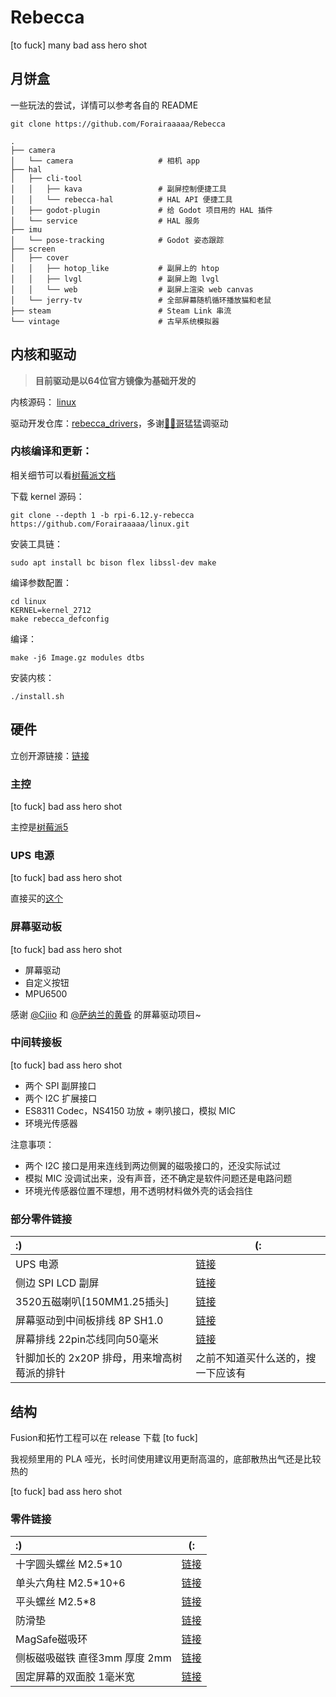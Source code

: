 # Rebecca

[to fuck] many bad ass hero shot

## 月饼盒

一些玩法的尝试，详情可以参考各自的 README

```shell
git clone https://github.com/Forairaaaaa/Rebecca
```

```shell
.
├── camera
│   └── camera                   # 相机 app
├── hal
│   ├── cli-tool
│   │   ├── kava                 # 副屏控制便捷工具
│   │   └── rebecca-hal          # HAL API 便捷工具
│   ├── godot-plugin             # 给 Godot 项目用的 HAL 插件
│   └── service                  # HAL 服务
├── imu
│   └── pose-tracking            # Godot 姿态跟踪
├── screen
│   ├── cover
│   │   ├── hotop_like           # 副屏上的 htop
│   │   ├── lvgl                 # 副屏上跑 lvgl
│   │   └── web                  # 副屏上渲染 web canvas
│   └── jerry-tv                 # 全部屏幕随机循环播放猫和老鼠
├── steam                        # Steam Link 串流
└── vintage                      # 古早系统模拟器
```

## 内核和驱动

> **目前驱动是以64位官方镜像为基础开发的**

内核源码： [linux](https://github.com/Forairaaaaa/linux/tree/rpi-6.12.y-r)

驱动开发仓库：[rebecca_drivers](https://github.com/Forairaaaaa/rebecca_drivers)，多谢[🧊🍅哥](https://github.com/IcingTomato)猛猛调驱动

### 内核编译和更新：

相关细节可以看[树莓派文档](https://www.raspberrypi.com/documentation/computers/linux_kernel.html#kernel)

下载 kernel 源码：

```shell
git clone --depth 1 -b rpi-6.12.y-rebecca https://github.com/Forairaaaaa/linux.git
```

安装工具链：

```shell
sudo apt install bc bison flex libssl-dev make
```

编译参数配置：

```shell
cd linux
KERNEL=kernel_2712
make rebecca_defconfig
```

编译：

```shell
make -j6 Image.gz modules dtbs
```

安装内核：

```shell
./install.sh
```

## 硬件

立创开源链接：[链接](https://oshwhub.com/eedadada/rebecca)

### 主控

[to fuck] bad ass hero shot

主控是[树莓派5](https://www.raspberrypi.com/products/raspberry-pi-5/)

### UPS 电源

[to fuck] bad ass hero shot

直接买的[这个](https://wiki.geekworm.com/X1200)

### 屏幕驱动板

[to fuck] bad ass hero shot

- 屏幕驱动
- 自定义按钮
- MPU6500

感谢 [@Cjiio](https://oshwhub.com/ccrs/g1392fh101gg-003-qu-dong-ban) 和 [@萨纳兰的黄昏](https://oshwhub.com/planevina/tai-shan-pai-amoled-ping-zhuan-jie-ban) 的屏幕驱动项目~

### 中间转接板

[to fuck] bad ass hero shot

- 两个 SPI 副屏接口
- 两个 I2C 扩展接口
- ES8311 Codec，NS4150 功放 + 喇叭接口，模拟 MIC
- 环境光传感器

注意事项：

- 两个 I2C 接口是用来连线到两边侧翼的磁吸接口的，还没实际试过
- 模拟 MIC 没调试出来，没有声音，还不确定是软件问题还是电路问题
- 环境光传感器位置不理想，用不透明材料做外壳的话会挡住

### 部分零件链接

| :)                                          | (:                                                           |
| :------------------------------------------ | ------------------------------------------------------------ |
| UPS 电源                                    | [链接](https://item.taobao.com/item.htm?_u=g2bdtj0fe87e&id=782837596364&spm=a1z09.2.0.0.ddaa2e8d5YZtxH&sku_properties=1627207%3A9104969) |
| 侧边 SPI LCD 副屏                           | [链接](https://item.taobao.com/item.htm?_u=g2bdtj0f4c60&id=636002776097&spm=a1z09.2.0.0.ddaa2e8d5YZtxH) |
| 3520五磁喇叭[150MM1.25插头]                 | [链接](https://item.taobao.com/item.htm?_u=g2bdtj0f32dd&id=863554404251&spm=a1z09.2.0.0.ddaa2e8d5YZtxH) |
| 屏幕驱动到中间板排线 8P SH1.0               | [链接](https://item.taobao.com/item.htm?spm=a1z09.2.0.0.ddaa2e8d5YZtxH&id=745193272628&_u=g2bdtj0f2817) |
| 屏幕排线 22pin芯线同向50毫米                | [链接](https://item.taobao.com/item.htm?_u=g2bdtj0f8ed0&id=702853160953&spm=a1z09.2.0.0.ddaa2e8d5YZtxH) |
| 针脚加长的 2x20P 排母，用来增高树莓派的排针 | 之前不知道买什么送的，搜一下应该有                           |

## 结构

Fusion和拓竹工程可以在 release 下载 [to fuck]

我视频里用的 PLA 哑光，长时间使用建议用更耐高温的，底部散热出气还是比较热的

[to fuck] bad ass hero shot

### 零件链接

| :)                            | (:                                                           |
| :---------------------------- | ------------------------------------------------------------ |
| 十字圆头螺丝 M2.5*10          | [链接](https://detail.tmall.com/item.htm?_u=g2bdtj0ff887&id=16908083014&spm=a1z09.2.0.0.ddaa2e8d5YZtxH) |
| 单头六角柱 M2.5*10+6          | [链接](https://detail.tmall.com/item.htm?id=625159170166&spm=a1z09.2.0.0.ddaa2e8d5YZtxH&_u=g2bdtj0f8690) |
| 平头螺丝 M2.5*8               | [链接](https://detail.tmall.com/item.htm?_u=g2bdtj0fa5c4&id=19815788248&spm=a1z09.2.0.0.ddaa2e8d5YZtxH) |
| 防滑垫                        | [链接](https://item.taobao.com/item.htm?spm=a1z09.2.0.0.ddaa2e8d5YZtxH&id=633230700359&_u=g2bdtj0f8b00) |
| MagSafe磁吸环                 | [链接](https://detail.tmall.com/item.htm?_u=g2bdtj0f9b42&id=681312383366&spm=a1z09.2.0.0.ddaa2e8d5YZtxH) |
| 侧板磁吸磁铁 直径3mm 厚度 2mm | [链接](https://item.taobao.com/item.htm?spm=a1z09.2.0.0.ddaa2e8d5YZtxH&id=710543909089&_u=g2bdtj0fe1c5) |
| 固定屏幕的双面胶 1毫米宽      | [链接](https://detail.tmall.com/item.htm?id=653868724810&spm=a1z09.2.0.0.ddaa2e8d5YZtxH&_u=g2bdtj0fb094) |




